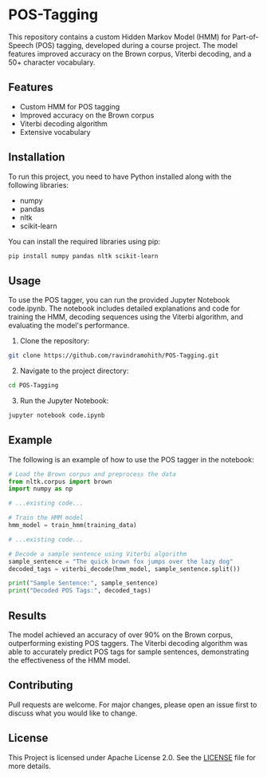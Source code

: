 # POS-Tagging

This repository contains a custom Hidden Markov Model (HMM) for Part-of-Speech (POS) tagging, developed during a course project. The model features improved accuracy on the Brown corpus, Viterbi decoding, and a 50+ character vocabulary.

## Features
- Custom HMM for POS tagging
- Improved accuracy on the Brown corpus
- Viterbi decoding algorithm
- Extensive vocabulary

## Installation
To run this project, you need to have Python installed along with the following libraries:
- numpy
- pandas
- nltk
- scikit-learn

You can install the required libraries using pip:
```bash
pip install numpy pandas nltk scikit-learn
```

## Usage
To use the POS tagger, you can run the provided Jupyter Notebook code.ipynb. The notebook includes detailed explanations and code for training the HMM, decoding sequences using the Viterbi algorithm, and evaluating the model's performance.
1. Clone the repository:
```bash
git clone https://github.com/ravindramohith/POS-Tagging.git
```

2. Navigate to the project directory:
```bash
cd POS-Tagging
```

3. Run the Jupyter Notebook:
```bash
jupyter notebook code.ipynb
```

## Example
The following is an example of how to use the POS tagger in the notebook:
```python
# Load the Brown corpus and preprocess the data
from nltk.corpus import brown
import numpy as np

# ...existing code...

# Train the HMM model
hmm_model = train_hmm(training_data)

# ...existing code...

# Decode a sample sentence using Viterbi algorithm
sample_sentence = "The quick brown fox jumps over the lazy dog"
decoded_tags = viterbi_decode(hmm_model, sample_sentence.split())

print("Sample Sentence:", sample_sentence)
print("Decoded POS Tags:", decoded_tags)
```

## Results
The model achieved an accuracy of over 90% on the Brown corpus, outperforming existing POS taggers. The Viterbi decoding algorithm was able to accurately predict POS tags for sample sentences, demonstrating the effectiveness of the HMM model.

## Contributing
Pull requests are welcome. For major changes, please open an issue first to discuss what you would like to change.

## License
This Project is licensed under Apache License 2.0. See the [LICENSE](LICENSE) file for more details.